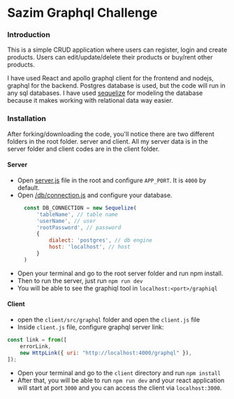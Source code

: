 # Sazim Graphql Challenge

### Introduction
This is a simple CRUD application where users can register, login and create products. Users can edit/update/delete their products or buy/rent other products. 

I have used React and apollo graphql client for the frontend and nodejs, graphql for the backend. Postgres database is used, but the code will run in any sql databases. I have used [sequelize](https://sequelize.org/) for modeling the database because it makes working with relational data way easier.

### Installation
After forking/downloading the code, you'll notice there are two different folders in the root folder. server and client. All my server data is in the server folder and client codes are in the client folder.

#### Server 

* Open [server.js](https://github.com/ahnaf-asif/sazim-graphql-challenge/blob/main/server/server.js) file in the root and configure `APP_PORT`. It is `4000` by default.
* Open [/db/connection.js](https://github.com/ahnaf-asif/sazim-graphql-challenge/blob/main/server/db/connection.js) and configure your database.
  ```javascript
    const DB_CONNECTION = new Sequelize(
        'tableName', // table name
        'userName', // user
        'rootPassword', // password
        {
            dialect: 'postgres', // db engine
            host: 'localhost', // host
        }
    )
    ```
* Open your terminal and go to the root server folder and run npm install. 
* Then to run the server, just run `npm run dev`
* You will be able to see the graphiql tool in `localhost:<port>/graphiql`

#### Client
* open the `client/src/graphql` folder and open the `client.js` file
* Inside `client.js` file, configure graphql server link:
```javascript
const link = from([
    errorLink,
    new HttpLink({ uri: "http://localhost:4000/graphql" }),
]);
```
* Open your terminal and go to the `client` directory and run `npm install`
* After that, you will be able to run `npm run dev` and your react application will start at port `3000` and you can access the client via `localhost:3000`.